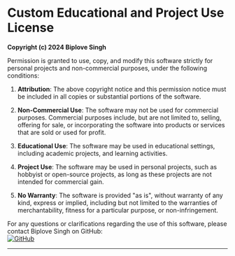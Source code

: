 # Custom Educational and Project Use License

**Copyright (c) 2024 Biplove Singh**

Permission is granted to use, copy, and modify this software strictly for personal projects and non-commercial purposes, under the following conditions:

1. **Attribution**: The above copyright notice and this permission notice must be included in all copies or substantial portions of the software.

2. **Non-Commercial Use**: The software may not be used for commercial purposes. Commercial purposes include, but are not limited to, selling, offering for sale, or incorporating the software into products or services that are sold or used for profit.

3. **Educational Use**: The software may be used in educational settings, including academic projects, and learning activities.

4. **Project Use**: The software may be used in personal projects, such as hobbyist or open-source projects, as long as these projects are not intended for commercial gain.

5. **No Warranty**: The software is provided "as is", without warranty of any kind, express or implied, including but not limited to the warranties of merchantability, fitness for a particular purpose, or non-infringement.

For any questions or clarifications regarding the use of this software, please contact Biplove Singh on GitHub:  
[![GitHub](https://img.shields.io/badge/GitHub-Profile-blue)](https://github.com/absqode/)

---

